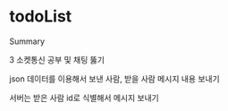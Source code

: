 # todoList

<!--@START_MENU_TOKEN@-->Summary<!--@END_MENU_TOKEN@-->

3 소켓통신 공부 및 채팅 뚫기

   
json 데이터를 이용해서 보낸 사람, 받을 사람 메시지 내용 보내기

서버는 받은 사람 id로 식별해서 메시지 보내기 
